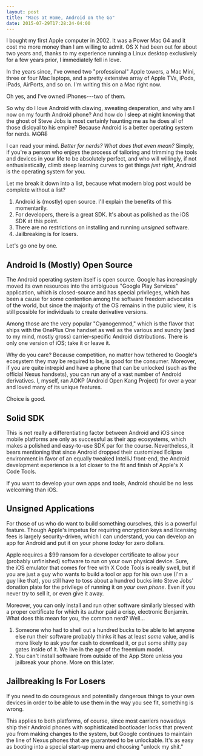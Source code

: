 ```yaml
---
layout: post
title: "Macs at Home, Android on the Go"
date: 2015-07-29T17:28:24-04:00
---
```


I bought my first Apple computer in 2002. It was a Power Mac G4 and it cost me
more money than I am willing to admit. OS X had been out for about two years
and, thanks to my experience running a Linux desktop exclusively for a few years
prior, I immediately fell in love.

In the years since, I've owned two "professional" Apple towers, a Mac Mini,
three or four Mac laptops, and a pretty extensive array of Apple TVs, iPods,
iPads, AirPorts, and so on. I'm writing this on a Mac right now.

Oh yes, and I've owned iPhones---two of them.

So why do I love Android with clawing, sweating desperation, and why am I now on
my fourth Android phone? And how do I sleep at night knowing that the ghost of
Steve Jobs is most certainly haunting me as he does all of those disloyal to his
empire? Because Android is a better operating system for nerds. ~~MORE~~

I can read your mind. _Better for nerds? What does that even mean?_ Simply, if
you're a person who enjoys the process of tailoring and trimming the tools and
devices in your life to be absolutely perfect, and who will willingly, if not
enthusiastically, climb steep learning curves to get things _just right_,
Android is the operating system for you.

Let me break it down into a list, because what modern blog post would be
complete without a list?

1. Android is (mostly) open source. I'll explain the benefits of this momentarily.
2. For developers, there is a great SDK. It's about as polished as the iOS SDK
   at this point.
3. There are no restrictions on installing and running _unsigned_ software.
4. Jailbreaking is for losers.

Let's go one by one.

## Android Is (Mostly) Open Source ##

The Android operating system itself is open source. Google has increasingly
moved its own resources into the ambiguous "Google Play Services" application,
which is closed-source and has special privileges, which has been a cause for
some contention among the software freedom advocates of the world, but since the
majority of the OS remains in the public view, it is still possible for
individuals to create derivative versions.

Among those are the very popular "Cyanogenmod," which is the flavor that ships
with the OnePlus One handset as well as the various and sundry (and to my mind,
mostly gross) carrier-specific Android distributions. There is only one version
of iOS; take it or leave it.

Why do you care? Because competition, no matter how tethered to Google's
ecosystem they may be required to be, is good for the consumer. Moreover, if you
are quite intrepid and have a phone that can be unlocked (such as the official
Nexus handsets), you can run any of a vast number of Android derivatives. I,
myself, ran AOKP (Android Open Kang Project) for over a year and loved many of
its unique features.

Choice is good.

## Solid SDK ##

This is not really a differentiating factor between Android and iOS since mobile
platforms are only as successful as their app ecosystems, which makes a polished
and easy-to-use SDK par for the course. Nevertheless, it bears mentioning that
since Android dropped their customized Eclipse environment in favor of an
equally tweaked IntelliJ front-end, the Android development experience is a lot
closer to the fit and finish of Apple's X Code Tools.

If you want to develop your own apps and tools, Android should be no less
welcoming than iOS.

## Unsigned Applications ##

For those of us who do want to build something ourselves, this is a powerful
feature. Though Apple's impetus for requiring encryption keys and licensing fees
is largely security-driven, which I can understand, you can develop an app for
Android and put it on your phone *today* for zero dollars.

Apple requires a $99 ransom for a developer certificate to allow your (probably
unfinished) software to run on your own physical device. Sure, the iOS emulator
that comes for free with X Code Tools is really swell, but if you are just a guy
who wants to build a tool or app for his own use (I'm a guy like that), you
still have to toss about a hundred bucks into Steve Jobs' donation plate for the
privilege of running it on _your own phone_. Even if you never try to sell it,
or even give it away.

Moreover, you can only install and run other software similarly blessed with a
proper certificate for which its author paid a crisp, electronic Benjamin. What
does this mean for you, the common nerd? Well...

1. Someone who had to shell out a hundred bucks to be able to let anyone else
   run their software probably thinks it has at least *some* value, and is more
   likely to ask *you* for cash to download it, or put some shitty pay gates
   inside of it. We live in the age of the freemium model.
2. You can't install software from outside of the App Store unless you jailbreak
   your phone. More on this later.

## Jailbreaking Is For Losers ##

If you need to do courageous and potentially dangerous things to your own
devices in order to be able to use them in the way you see fit, something is
wrong.

This applies to both platforms, of course, since most carriers nowadays ship
their Android phones with sophisticated bootloader locks that prevent you from
making changes to the system, but Google continues to maintain the line of Nexus
phones that are guaranteed to be unlockable. It's as easy as booting into a
special start-up menu and choosing "unlock my shit."
